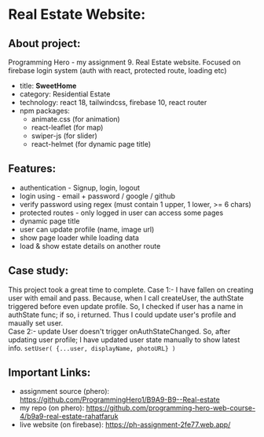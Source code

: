 # Real Estate Website:
## About project:
Programming Hero - my assignment 9. Real Estate website. Focused on firebase login system (auth with react, protected route, loading etc)

  - title: **SweetHome**
  - category: Residential Estate
  - technology: react 18, tailwindcss, firebase 10, react router
  - npm packages: 
    - animate.css (for animation)
    - react-leaflet (for map)
    - swiper-js (for slider)
    - react-helmet (for dynamic page title)

## Features:
  - authentication - Signup, login, logout
  - login using - email + password / google / github
  - verify password using regex (must contain 1 upper, 1 lower, >= 6 chars)
  - protected routes - only logged in user can access some pages
  - dynamic page title
  - user can update profile (name, image url) 
  - show page loader while loading data
  - load & show estate details on another route

## Case study:
This project took a great time to complete. 
Case 1:- I have fallen on creating user with email and pass. Because, when I call createUser, the authState triggered before even update profile. So, I checked if user has a name in authState func; if so, i returned. Thus I could update user's profile and maually set user.  
Case 2:- update User doesn't trigger onAuthStateChanged. So, after updating user profile; I have updated user state manually to show latest info. `setUser( {...user, displayName, photoURL} )`

## Important Links:
  - assignment source (phero): https://github.com/ProgrammingHero1/B9A9-B9--Real-estate 
  - my repo (on phero): https://github.com/programming-hero-web-course-4/b9a9-real-estate-rahatfaruk 
  - live website (on firebase): https://ph-assignment-2fe77.web.app/ 

